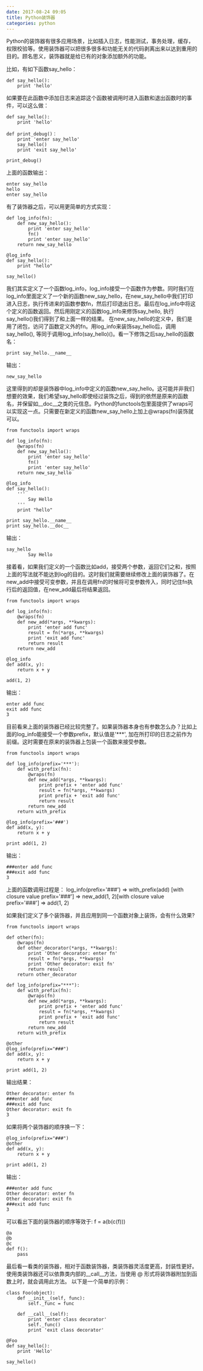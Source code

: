 ```yaml
---
date: 2017-08-24 09:05
title: Python装饰器
categories: python
---
```


Python的装饰器有很多应用场景，比如插入日志，性能测试，事务处理，缓存，权限校验等。使用装饰器可以把很多很多和功能无关的代码剥离出来以达到重用的目的。顾名思义，装饰器就是给已有的对象添加额外的功能。

比如，有如下函数say_hello：
```
def say_hello():
    print 'hello'
```
如果要在此函数中添加日志来追踪这个函数被调用时进入函数和退出函数时的事件，可以这么做：
```
def say_hello():
    print 'hello'
    
def print_debug()：
    print 'enter say_hello'
    say_hello()
    print 'exit say_hello'

print_debug()
```
上面的函数输出：
```
enter say_hello
hello
enter say_hello
```
有了装饰器之后，可以用更简单的方式实现：
```
def log_info(fn):
    def new_say_hello():
        print 'enter say_hello'
        fn()
        print 'enter say_hello'
    return new_say_hello

@log_info
def say_hello():
    print "hello"

say_hello()
```
我们其实定义了一个函数log_info，log_info接受一个函数作为参数。同时我们在log_info里面定义了一个新的函数new_say_hello，在new_say_hello中我们打印进入日志，执行传进来的函数参数fn，然后打印退出日志。最后在log_info中将这个定义的函数返回。然后用刚定义的函数log_info来修饰say_hello, 执行say_hello()我们得到了和上面一样的结果。
在new_say_hello的定义中，我们是用了闭包，访问了函数定义外的fn。用log_info来装饰say_hello后，调用say_hello(), 等同于调用log_info(say_hello)()。看一下修饰之后say_hello的函数名：
```
print say_hello.__name__
```
输出：
```
new_say_hello
```
这里得到的却是装饰器中log_info中定义的函数new_say_hello。这可能并非我们想要的效果，我们希望say_hello即使经过装饰之后，得到的依然是原来的函数名，并保留如\_\_doc\_\_之类的元信息。Python的functools包里面提供了wraps可以实现这一点。只需要在新定义的函数new_say_hello上加上@wraps(fn)装饰就可以。
```
from functools import wraps

def log_info(fn):
    @wraps(fn)
    def new_say_hello():
        print 'enter say_hello'
        fn()
        print 'enter say_hello'
    return new_say_hello

@log_info
def say_hello():
    '''
        Say Hello
    '''
    print "hello"

print say_hello.__name__
print say_hello.__doc__
```
输出：
```
say_hello
        Say Hello
```
接着看，如果我们定义的一个函数比如add，接受两个参数，返回它们之和，按照上面的写法就不能达到log的目的。这时我们就需要继续修改上面的装饰器了。在new_add中接受可变参数，并且在调用fn的时候将可变参数传入，同时记住fn执行后的返回值，在new_add最后将结果返回。
```
from functools import wraps

def log_info(fn):
    @wraps(fn)
    def new_add(*args, **kwargs):
        print 'enter add func'
        result = fn(*args, **kwargs)
        print 'exit add func'
        return result
    return new_add
    
@log_info
def add(x, y):
    return x + y

add(1, 2)
```
输出：
```
enter add func
exit add func
3
```
目前看来上面的装饰器已经比较完整了。如果装饰器本身也有参数怎么办？比如上面的log_info能接受一个参数prefix，默认值是'***', 加在所打印的日志之前作为前缀。这时需要在原来的装饰器上包装一个函数来接受参数。
```
from functools import wraps

def log_info(prefix='***'):
    def with_prefix(fn):
        @wraps(fn)
        def new_add(*args, **kwargs):
            print prefix + 'enter add func'
            result = fn(*args, **kwargs)
            print prefix + 'exit add func'
            return result
        return new_add
    return with_prefix

@log_info(prefix='###')
def add(x, y):
    return x + y

print add(1, 2)
```
输出：
```
###enter add func
###exit add func
3
```
上面的函数调用过程是：
log_info(prefix='###') => with_prefix(add) [with closure value prefix='###'] => new_add(1, 2)[with closure value prefix='###'] => add(1, 2)

如果我们定义了多个装饰器，并且应用到同一个函数对象上装饰，会有什么效果?
```
from functools import wraps

def other(fn):
    @wraps(fn)
    def other_decorator(*args, **kwargs):
        print 'Other decorator: enter fn'
        result = fn(*args, **kwargs)
        print 'Other decorator: exit fn'
        return result
    return other_decorator

def log_info(prefix="***"):
    def with_prefix(fn):
        @wraps(fn)
        def new_add(*args, **kwargs):
            print prefix + 'enter add func'
            result = fn(*args, **kwargs)
            print prefix + 'exit add func'
            return result
        return new_add
    return with_prefix

@other
@log_info(prefix="###")
def add(x, y):
    return x + y

print add(1, 2)
```
输出结果：
```
Other decorator: enter fn
###enter add func
###exit add func
Other decorator: exit fn
3
```
如果将两个装饰器的顺序换一下：
```
@log_info(prefix="###")
@other
def add(x, y):
    return x + y

print add(1, 2)
```
输出：
```
###enter add func
Other decorator: enter fn
Other decorator: exit fn
###exit add func
3
```
可以看出下面的装饰器的顺序等效于: f = a(b(c(f)))
```
@a
@b
@c
def f():
    pass
```
最后看一看类的装饰器，相对于函数装饰器，类装饰器灵活度更高，封装性更好。使用类装饰器还可以依靠类内部的\_\_call\_\_方法，当使用 @ 形式将装饰器附加到函数上时，就会调用此方法。
以下是一个简单的示例：
```
class Foo(object):
    def __init__(self, func):
        self._func = func

    def __call__(self):
        print 'enter class decorator'
        self._func()
        print 'exit class decorator'

@Foo
def say_hello():
    print 'Hello'

say_hello()
```
